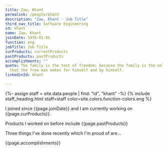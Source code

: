 ```yaml
---
title: Zaw, Khant
permalink: /people/khant
description: "Zaw, Khant - Job Title"
third_nav_title: Software Engineering
id: khant
name: Zaw, Khant
joinDate: 1970-01-01
function: eng
jobTitle: Job Title
curProducts: currentProducts
pastProducts: pastProducts
accomplishments: ""
quote: The family is the test of freedom; because the family is the only thing
  that the free man makes for himself and by himself.
linkedinId: khant

---
```


{%- assign staff = site.data.people | find: "id", "khant" -%}
{% include staff_heading.html staff=staff color=site.colors.function-colors.eng %}

<p>I joined since {{page.joinDate}} and I am currently working on {{page.curProducts}}.</p>

<p>Products I worked on before include {{page.pastProducts}}</p>

<p>Three things I've done recently which I'm proud of are...</p>
{{page.accomplishments}}
